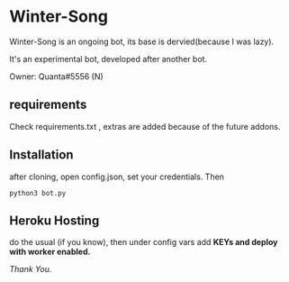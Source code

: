 # Winter-Song

Winter-Song is an ongoing bot, its base is dervied(because I was lazy).

It's an experimental bot, developed after another bot.

Owner: Quanta#5556 (N)



## requirements
 Check requirements.txt ,  extras are added because of the future addons.

## Installation

after cloning, open config.json, set your credentials. Then
```
python3 bot.py
```
## Heroku Hosting

do the usual (if you know), then under config vars add **KEYs and deploy with worker enabled.**

*Thank You.*
